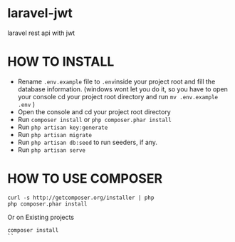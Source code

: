# laravel-jwt
laravel rest api with jwt

# HOW TO INSTALL

- Rename `.env.example` file to `.env`inside your project root and fill the database information.
  (windows wont let you do it, so you have to open your console cd your project root directory and run `mv .env.example .env` )
- Open the console and cd your project root directory
- Run `composer install` or ```php composer.phar install```
- Run `php artisan key:generate` 
- Run `php artisan migrate`
- Run `php artisan db:seed` to run seeders, if any.
- Run `php artisan serve`

# HOW TO USE COMPOSER

```shell
curl -s http://getcomposer.org/installer | php
php composer.phar install
```

Or on Existing projects

```shell
composer install
``
